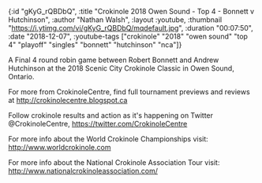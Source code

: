 {:id "gKyG_rQBDbQ",
 :title "Crokinole 2018 Owen Sound - Top 4 - Bonnett v Hutchinson",
 :author "Nathan Walsh",
 :layout :youtube,
 :thumbnail "https://i.ytimg.com/vi/gKyG_rQBDbQ/mqdefault.jpg",
 :duration "00:07:50",
 :date "2018-12-07",
 :youtube-tags
 ["crokinole"
  "2018"
  "owen sound"
  "top 4"
  "playoff"
  "singles"
  "bonnett"
  "hutchinson"
  "nca"]}


A Final 4 round robin game between Robert Bonnett and Andrew Hutchinson at the 2018 Scenic City Crokinole Classic in Owen Sound, Ontario.

For more from CrokinoleCentre, find full tournament previews and reviews at http://crokinolecentre.blogspot.ca

Follow crokinole results and action as it's happening on Twitter @CrokinoleCentre, https://twitter.com/CrokinoleCentre

For more info about the World Crokinole Championships visit: http://www.worldcrokinole.com

For more info about the National Crokinole Association Tour visit: http://www.nationalcrokinoleassociation.com/
